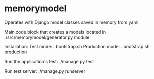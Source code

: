 memorymodel
===========

Operates with Django model classes saved in memory from yaml.

Main code block that creates a models located in ./src/memorymodel/generator.py
module.

Installation:
Test mode:
. bootstrap.sh
Production mode:
. bootstrap.sh production

Run the application's test:
./manage.py test

Run test server:
./manage.py runserver
